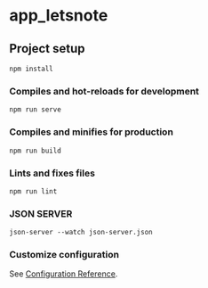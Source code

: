 # app_letsnote

## Project setup
```
npm install
```

### Compiles and hot-reloads for development
```
npm run serve
```

### Compiles and minifies for production
```
npm run build
```

### Lints and fixes files
```
npm run lint
```

### JSON SERVER
```
json-server --watch json-server.json
```

### Customize configuration
See [Configuration Reference](https://cli.vuejs.org/config/).

